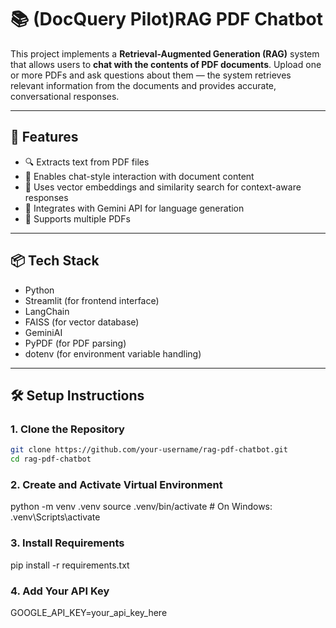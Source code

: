 # 📚 (DocQuery Pilot)RAG PDF Chatbot

This project implements a **Retrieval-Augmented Generation (RAG)** system that allows users to **chat with the contents of PDF documents**. Upload one or more PDFs and ask questions about them — the system retrieves relevant information from the documents and provides accurate, conversational responses.

---

## 🚀 Features

- 🔍 Extracts text from PDF files
- 🤖 Enables chat-style interaction with document content
- 🔗 Uses vector embeddings and similarity search for context-aware responses
- 🔐 Integrates with Gemini API for language generation
- 📁 Supports multiple PDFs

---

## 📦 Tech Stack

- Python
- Streamlit (for frontend interface)
- LangChain
- FAISS (for vector database)
- GeminiAI 
- PyPDF  (for PDF parsing)
- dotenv (for environment variable handling)

---

## 🛠️ Setup Instructions

### 1. Clone the Repository

```bash
git clone https://github.com/your-username/rag-pdf-chatbot.git
cd rag-pdf-chatbot
```
### 2. Create and Activate Virtual Environment

python -m venv .venv
source .venv/bin/activate  # On Windows: .venv\Scripts\activate

### 3. Install Requirements

pip install -r requirements.txt

### 4. Add Your API Key

GOOGLE_API_KEY=your_api_key_here

